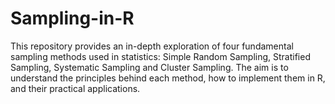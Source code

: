 # Sampling-in-R
This repository provides an in-depth exploration of four fundamental sampling methods used in statistics: Simple Random Sampling, Stratified Sampling, Systematic Sampling and Cluster Sampling. The aim is to understand the principles behind each method, how to implement them in R, and their practical applications.
